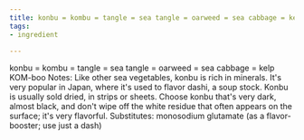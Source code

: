 ```yaml
---
title: konbu = kombu = tangle = sea tangle = oarweed = sea cabbage = kelp
tags:
- ingredient

---
```

konbu = kombu = tangle = sea tangle = oarweed = sea cabbage = kelp KOM-boo Notes: Like other sea vegetables, konbu is rich in minerals. It's very popular in Japan, where it's used to flavor dashi, a soup stock. Konbu is usually sold dried, in strips or sheets. Choose konbu that's very dark, almost black, and don't wipe off the white residue that often appears on the surface; it's very flavorful. Substitutes: monosodium glutamate (as a flavor-booster; use just a dash)
